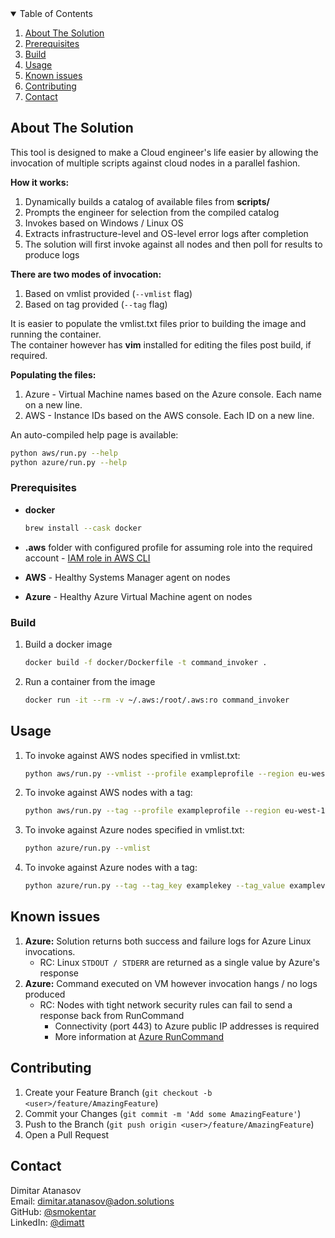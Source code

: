 <!-- TABLE OF CONTENTS -->
<details open="open">
  <summary>Table of Contents</summary>
  <ol>
    <li>
      <a href="#about-the-solution">About The Solution</a>
    </li>
    <li><a href="#prerequisites">Prerequisites</a></li>
    <li><a href="#build">Build</a></li>
    <li><a href="#usage">Usage</a></li>
    <li><a href="#known-issues">Known issues</a></li>
    <li><a href="#contributing">Contributing</a></li>
    <li><a href="#contact">Contact</a></li>
  </ol>
</details>



<!-- ABOUT THE PROJECT -->
## About The Solution

This tool is designed to make a Cloud engineer's life easier by allowing the invocation of multiple scripts against cloud nodes in a parallel fashion.

**How it works:**
1. Dynamically builds a catalog of available files from **scripts/**
2. Prompts the engineer for selection from the compiled catalog
3. Invokes based on Windows / Linux OS
4. Extracts infrastructure-level and OS-level error logs after completion
5. The solution will first invoke against all nodes and then poll for results to produce logs

**There are two modes of invocation:**
1. Based on vmlist provided (`--vmlist` flag)
2. Based on tag provided (`--tag` flag)

It is easier to populate the vmlist.txt files prior to building the image and running the container.<br>
The container however has **vim** installed for editing the files post build, if required.

**Populating the files:**
1. Azure - Virtual Machine names based on the Azure console. Each name on a new line.
2. AWS - Instance IDs based on the AWS console. Each ID on a new line.

An auto-compiled help page is available:
```sh
python aws/run.py --help
python azure/run.py --help
```

### Prerequisites

* **docker**
  ```sh
  brew install --cask docker
  ```
* **.aws** folder with configured profile for assuming role into the required account - [IAM role in AWS CLI](https://docs.aws.amazon.com/cli/latest/userguide/cli-configure-role.html)

* **AWS** - Healthy Systems Manager agent on nodes

* **Azure** - Healthy Azure Virtual Machine agent on nodes

### Build

1. Build a docker image
   ```sh
   docker build -f docker/Dockerfile -t command_invoker .
   ```
2. Run a container from the image
   ```sh
   docker run -it --rm -v ~/.aws:/root/.aws:ro command_invoker
   ```
<!-- USAGE EXAMPLES -->
## Usage

1. To invoke against AWS nodes specified in vmlist.txt:
   ```sh
   python aws/run.py --vmlist --profile exampleprofile --region eu-west-1
   ```
2. To invoke against AWS nodes with a tag:
   ```sh
   python aws/run.py --tag --profile exampleprofile --region eu-west-1 --tag_key examplekey --tag_value examplevalue
   ```
3. To invoke against Azure nodes specified in vmlist.txt:
   ```sh
   python azure/run.py --vmlist
   ```
4. To invoke against Azure nodes with a tag:
   ```sh
   python azure/run.py --tag --tag_key examplekey --tag_value examplevalue
   ```

 <!-- Known issues -->
## Known issues
1. **Azure:** Solution returns both success and failure logs for Azure Linux invocations.
   - RC: Linux `STDOUT / STDERR` are returned as a single value by Azure's response
2. **Azure:** Command executed on VM however invocation hangs / no logs produced
   - RC: Nodes with tight network security rules can fail to send a response back from RunCommand
     - Connectivity (port 443) to Azure public IP addresses is required
     - More information at [Azure RunCommand](https://docs.microsoft.com/en-us/azure/virtual-machines/windows/run-command)


<!-- CONTRIBUTING -->
## Contributing

1. Create your Feature Branch (`git checkout -b <user>/feature/AmazingFeature`)
2. Commit your Changes (`git commit -m 'Add some AmazingFeature'`)
3. Push to the Branch (`git push origin <user>/feature/AmazingFeature`)
4. Open a Pull Request


<!-- CONTACT -->
## Contact

Dimitar Atanasov<br>
Email: dimitar.atanasov@adon.solutions<br>
GitHub: [@smokentar](https://github.com/smokentar)<br>
LinkedIn: [@dimatt](https://www.linkedin.com/in/dimatt/)
